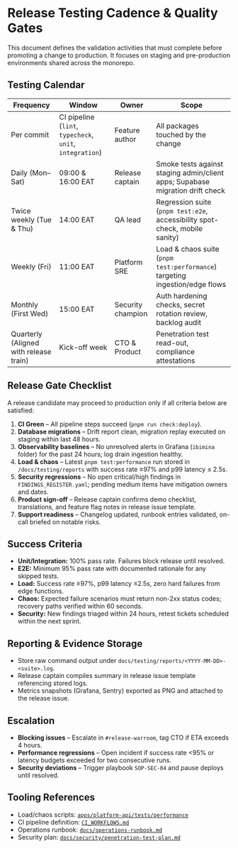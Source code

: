 # Release Testing Cadence & Quality Gates

This document defines the validation activities that must complete before
promoting a change to production. It focuses on staging and pre-production
environments shared across the monorepo.

## Testing Calendar

| Frequency                              | Window                                                   | Owner             | Scope                                                                         |
| -------------------------------------- | -------------------------------------------------------- | ----------------- | ----------------------------------------------------------------------------- |
| Per commit                             | CI pipeline (`lint`, `typecheck`, `unit`, `integration`) | Feature author    | All packages touched by the change                                            |
| Daily (Mon–Sat)                        | 09:00 & 16:00 EAT                                        | Release captain   | Smoke tests against staging admin/client apps; Supabase migration drift check |
| Twice weekly (Tue & Thu)               | 14:00 EAT                                                | QA lead           | Regression suite (`pnpm test:e2e`, accessibility spot-check, mobile sanity)   |
| Weekly (Fri)                           | 11:00 EAT                                                | Platform SRE      | Load & chaos suite (`pnpm test:performance`) targeting ingestion/edge flows   |
| Monthly (First Wed)                    | 15:00 EAT                                                | Security champion | Auth hardening checks, secret rotation review, backlog audit                  |
| Quarterly (Aligned with release train) | Kick-off week                                            | CTO & Product     | Penetration test read-out, compliance attestations                            |

## Release Gate Checklist

A release candidate may proceed to production only if all criteria below are
satisfied:

1. **CI Green** – All pipeline steps succeed (`pnpm run check:deploy`).
2. **Database migrations** – Drift report clean, migration replay executed on
   staging within last 48 hours.
3. **Observability baselines** – No unresolved alerts in Grafana (`ibimina`
   folder) for the past 24 hours; log drain ingestion healthy.
4. **Load & chaos** – Latest `pnpm test:performance` run stored in
   `/docs/testing/reports` with success rate ≥97% and p99 latency ≤ 2.5s.
5. **Security regressions** – No open critical/high findings in
   `FINDINGS_REGISTER.yaml`; pending medium items have mitigation owners and
   dates.
6. **Product sign-off** – Release captain confirms demo checklist, translations,
   and feature flag notes in release issue template.
7. **Support readiness** – Changelog updated, runbook entries validated, on-call
   briefed on notable risks.

## Success Criteria

- **Unit/Integration:** 100% pass rate. Failures block release until resolved.
- **E2E:** Minimum 95% pass rate with documented rationale for any skipped
  tests.
- **Load:** Success rate ≥97%, p99 latency ≤2.5s, zero hard failures from edge
  functions.
- **Chaos:** Expected failure scenarios must return non-2xx status codes;
  recovery paths verified within 60 seconds.
- **Security:** New findings triaged within 24 hours, retest tickets scheduled
  within the next sprint.

## Reporting & Evidence Storage

- Store raw command output under
  `docs/testing/reports/<YYYY-MM-DD>-<suite>.log`.
- Release captain compiles summary in release issue template referencing stored
  logs.
- Metrics snapshots (Grafana, Sentry) exported as PNG and attached to the
  release issue.

## Escalation

- **Blocking issues** – Escalate in `#release-warroom`, tag CTO if ETA exceeds 4
  hours.
- **Performance regressions** – Open incident if success rate <95% or latency
  budgets exceeded for two consecutive runs.
- **Security deviations** – Trigger playbook `SOP-SEC-04` and pause deploys
  until resolved.

## Tooling References

- Load/chaos scripts:
  [`apps/platform-api/tests/performance`](../../apps/platform-api/tests/performance)
- CI pipeline definition: [`CI_WORKFLOWS.md`](../CI_WORKFLOWS.md)
- Operations runbook: [`docs/operations-runbook.md`](../operations-runbook.md)
- Security plan:
  [`docs/security/penetration-test-plan.md`](../security/penetration-test-plan.md)
